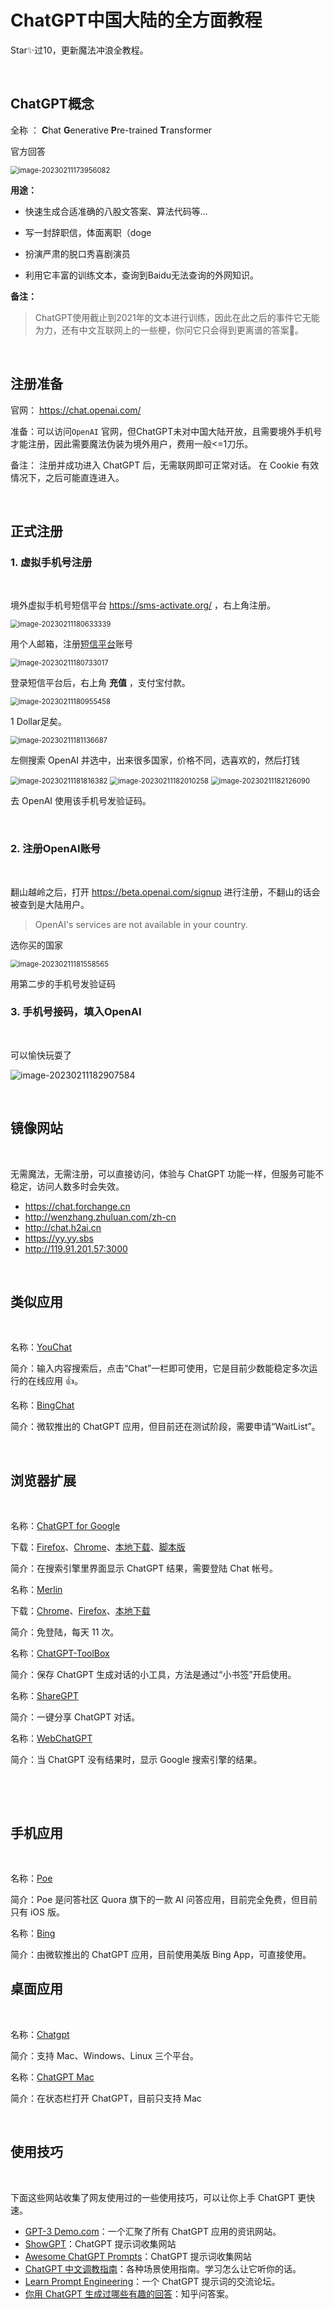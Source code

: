 # ChatGPT中国大陆的全方面教程

Star✨过10，更新魔法冲浪全教程。


&nbsp;

## ChatGPT概念

全称 ： **C**hat **G**enerative **P**re-trained **T**ransformer

官方回答

<img src="chatgpt-cn-full-tutorial/image-20230211173956082.png" alt="image-20230211173956082" style="zoom:80%;" />



**用途：**

- 快速生成合适准确的八股文答案、算法代码等...

- 写一封辞职信，体面离职（doge
- 扮演严肃的脱口秀喜剧演员
- 利用它丰富的训练文本，查询到Baidu无法查询的外网知识。

**备注：**

> ChatGPT使用截止到2021年的文本进行训练，因此在此之后的事件它无能为力，还有中文互联网上的一些梗，你问它只会得到更离谱的答案🤪。


&nbsp;

## 注册准备

官网： https://chat.openai.com/

准备：可以访问`OpenAI` 官网，但ChatGPT未对中国大陆开放，且需要境外手机号才能注册，因此需要魔法伪装为境外用户，费用一般<=1刀乐。



备注： 注册并成功进入 ChatGPT 后，无需联网即可正常对话。 在 Cookie 有效情况下，之后可能直连进入。


&nbsp;

## 正式注册

### 1. 虚拟手机号注册

&nbsp;

境外虚拟手机号短信平台 https://sms-activate.org/ ，右上角注册。

<img src="chatgpt-cn-full-tutorial/image-20230211180633339.png" alt="image-20230211180633339" style="zoom:80%;" />



用个人邮箱，注册<u>短信平台</u>账号

<img src="chatgpt-cn-full-tutorial/image-20230211180733017.png" alt="image-20230211180733017" style="zoom:80%;" />



登录短信平台后，右上角 **充值** ，支付宝付款。

<img src="chatgpt-cn-full-tutorial/image-20230211180955458.png" alt="image-20230211180955458" style="zoom:80%;" />



1 Dollar足矣。

<img src="chatgpt-cn-full-tutorial/image-20230211181136687.png" alt="image-20230211181136687" style="zoom:80%;" />



左侧搜索 OpenAI 并选中，出来很多国家，价格不同，选喜欢的，然后打钱

<img src="chatgpt-cn-full-tutorial/image-20230211181816382.png" alt="image-20230211181816382" style="zoom: 80%;" />

<img src="chatgpt-cn-full-tutorial/image-20230211182010258.png" alt="image-20230211182010258" style="zoom:80%;" />

<img src="chatgpt-cn-full-tutorial/image-20230211182126090.png" alt="image-20230211182126090" style="zoom:80%;" />

去 OpenAI 使用该手机号发验证码。


&nbsp;
### 2. 注册OpenAI账号

&nbsp;

翻山越岭之后，打开 https://beta.openai.com/signup 进行注册，不翻山的话会被查到是大陆用户。

> OpenAI's services are not available in your country.

选你买的国家

<img src="chatgpt-cn-full-tutorial/image-20230211181558565.png" alt="image-20230211181558565" style="zoom:80%;" />

用第二步的手机号发验证码



### 3.  手机号接码，填入OpenAI

&nbsp;

可以愉快玩耍了

<img src="chatgpt-cn-full-tutorial/image-20230211182907584.png" alt="image-20230211182907584"  />




&nbsp;


## **镜像网站**
&nbsp;


无需魔法，无需注册，可以直接访问，体验与 ChatGPT 功能一样，但服务可能不稳定，访问人数多时会失效。





- https://chat.forchange.cn
- http://wenzhang.zhuluan.com/zh-cn
- http://chat.h2ai.cn
- https://yy.yy.sbs
- http://119.91.201.57:3000



&nbsp;


## 类似应用
&nbsp;




名称：[YouChat](https://you.com)

简介：输入内容搜索后，点击“Chat”一栏即可使用，它是目前少数能稳定多次运行的在线应用 👍。



名称：[BingChat](https://bing.com/new)

简介：微软推出的 ChatGPT 应用，但目前还在测试阶段，需要申请“WaitList”。






&nbsp;


## **浏览器扩展**
&nbsp;




名称：[ChatGPT for Google](https://github.com/wong2/chat-gpt-google-extension)

下载：[Firefox](https://addons.mozilla.org/zh-CN/firefox/addon/chatgpt-for-google)、[Chrome](https://chrome.google.com/webstore/detail/jgjaeacdkonaoafenlfkkkmbaopkbilf)、[本地下载](https://www.crxsoso.com/webstore/detail/jgjaeacdkonaoafenlfkkkmbaopkbilf)、[脚本版](https://greasyfork.org/zh-CN/scripts/456077)

简介：在搜索引擎里界面显示 ChatGPT 结果，需要登陆 Chat 帐号。



名称：[Merlin](https://merlin.foyer.work/onboarding/)

下载：[Chrome](https://chrome.google.com/webstore/detail/merlin-openai-chatgpt-pow/camppjleccjaphfdbohjdohecfnoikec)、[Firefox](https://addons.mozilla.org/zh-CN/firefox/addon/merlin-chatgpt-on-browser/)、[本地下载](https://www.crxsoso.com/webstore/detail/camppjleccjaphfdbohjdohecfnoikec)

简介：免登陆，每天 11 次。




名称：[ChatGPT-ToolBox](https://github.com/bigemon/ChatGPT-ToolBox)

简介：保存 ChatGPT 生成对话的小工具，方法是通过“小书签”开启使用。



名称：[ShareGPT](https://sharegpt.com/)

简介：一键分享 ChatGPT 对话。



名称：[WebChatGPT](https://github.com/qunash/chatgpt-advanced)

简介：当 ChatGPT 没有结果时，显示 Google 搜索引擎的结果。







&nbsp;


&nbsp;
## 手机应用
&nbsp;


名称：[Poe](https://poe.com/) 

简介：Poe 是问答社区 Quora 旗下的一款 AI 问答应用，目前完全免费，但目前只有 iOS 版。



名称：[Bing](https://apps.apple.com/us/app/microsoft-bing-search/id345323231?uo=4&at=11l6hc&app=itunes&ct=fnd)

简介：由微软推出的 ChatGPT 应用，目前使用美版 Bing App，可直接使用。









## **桌面应用**

&nbsp;

名称：[Chatgpt](https://github.com/lencx/ChatGPT)

简介：支持 Mac、Windows、Linux 三个平台。





名称：[ChatGPT Mac](https://github.com/vincelwt/chatgpt-mac)

简介：在状态栏打开 ChatGPT，目前只支持 Mac



&nbsp;
## 使用技巧
&nbsp;


下面这些网站收集了网友使用过的一些使用技巧，可以让你上手 ChatGPT 更快速。





- [GPT-3 Demo.com](https://gpt3demo.com)：一个汇聚了所有 ChatGPT 应用的资讯网站。
- [ShowGPT](https://showgpt.co)：ChatGPT 提示词收集网站
- [Awesome ChatGPT Prompts](https://prompts.chat)：ChatGPT 提示词收集网站
- [ChatGPT 中文调教指南](https://github.com/PlexPt/awesome-chatgpt-prompts-zh)：各种场景使用指南。学习怎么让它听你的话。    
- [Learn Prompt Engineering](https://www.emergentmind.com/)：一个 ChatGPT 提示词的交流论坛。
- [你用 ChatGPT 生成过哪些有趣的回答](https://www.zhihu.com/question/570430650)：知乎问答案。

